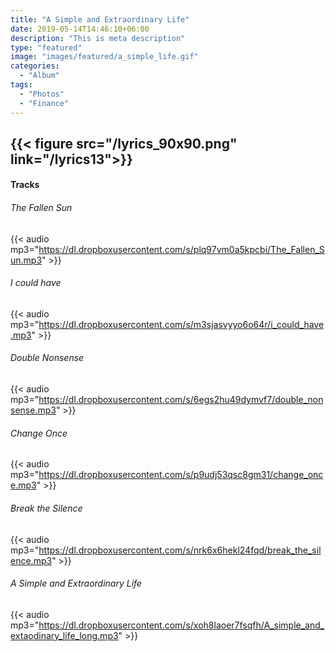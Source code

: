 ```yaml
---
title: "A Simple and Extraordinary Life"
date: 2019-05-14T14:46:10+06:00
description: "This is meta description"
type: "featured"
image: "images/featured/a_simple_life.gif"
categories: 
  - "Album"
tags:
  - "Photos"
  - "Finance"
---
```

{{< figure src="/lyrics_90x90.png" link="/lyrics13">}}
---
#### Tracks
###### The Fallen Sun
{{< audio mp3="https://dl.dropboxusercontent.com/s/plq97vm0a5kpcbi/The_Fallen_Sun.mp3" >}}
###### I could have
{{< audio mp3="https://dl.dropboxusercontent.com/s/m3sjasvyyo6o64r/i_could_have.mp3" >}}
###### Double Nonsense
{{< audio mp3="https://dl.dropboxusercontent.com/s/6egs2hu49dymvf7/double_nonsense.mp3" >}}
###### Change Once
{{< audio mp3="https://dl.dropboxusercontent.com/s/p9udj53qsc8gm31/change_once.mp3" >}}
###### Break the Silence
{{< audio mp3="https://dl.dropboxusercontent.com/s/nrk6x6hekl24fqd/break_the_silence.mp3" >}}
###### A Simple and Extraordinary Life
{{< audio mp3="https://dl.dropboxusercontent.com/s/xoh8laoer7fsqfh/A_simple_and_extaodinary_life_long.mp3" >}}

